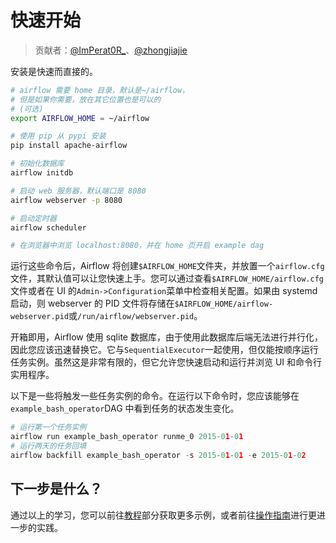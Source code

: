 # 快速开始

> 贡献者：[@ImPerat0R\_](https://github.com/tssujt)、[@zhongjiajie](https://github.com/zhongjiajie)

安装是快速而直接的。

```bash
# airflow 需要 home 目录，默认是~/airflow，
# 但是如果你需要，放在其它位置也是可以的
# (可选)
export AIRFLOW_HOME = ~/airflow

# 使用 pip 从 pypi 安装
pip install apache-airflow

# 初始化数据库
airflow initdb

# 启动 web 服务器，默认端口是 8080
airflow webserver -p 8080

# 启动定时器
airflow scheduler

# 在浏览器中浏览 localhost:8080，并在 home 页开启 example dag
```

运行这些命令后，Airflow 将创建`$AIRFLOW_HOME`文件夹，并放置一个`airflow.cfg`文件，其默认值可以让您快速上手。您可以通过查看`$AIRFLOW_HOME/airflow.cfg`文件或者在 UI 的`Admin->Configuration`菜单中检查相关配置。如果由 systemd 启动，则 webserver 的 PID 文件将存储在`$AIRFLOW_HOME/airflow-webserver.pid`或`/run/airflow/webserver.pid`。

开箱即用，Airflow 使用 sqlite 数据库，由于使用此数据库后端无法进行并行化，因此您应该迅速替换它。它与`SequentialExecutor`一起使用，但仅能按顺序运行任务实例。虽然这是非常有限的，但它允许您快速启动和运行并浏览 UI 和命令行实用程序。

以下是一些将触发一些任务实例的命令。在运行以下命令时，您应该能够在`example_bash_operator`DAG 中看到任务的状态发生变化。

```py
# 运行第一个任务实例
airflow run example_bash_operator runme_0 2015-01-01
# 运行两天的任务回填
airflow backfill example_bash_operator -s 2015-01-01 -e 2015-01-02
```

## 下一步是什么？

通过以上的学习，您可以前往[教程](zh/5.md)部分获取更多示例，或者前往[操作指南](zh/6.md)进行更进一步的实践。

